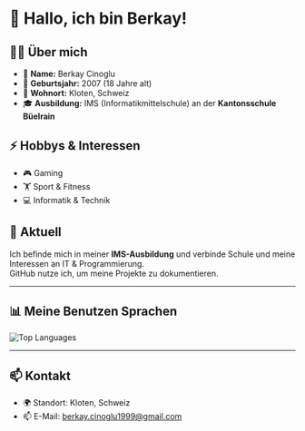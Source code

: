 # 👋 Hallo, ich bin Berkay!  

## 🙋‍♂️ Über mich  
- 👤 **Name:** Berkay Cinoglu  
- 🎂 **Geburtsjahr:** 2007 (18 Jahre alt)  
- 🏡 **Wohnort:** Kloten, Schweiz  
- 🎓 **Ausbildung:** IMS (Informatikmittelschule) an der **Kantonsschule Büelrain**  

## ⚡ Hobbys & Interessen  
- 🎮 Gaming  
- 🏋️ Sport & Fitness  
- 💻 Informatik & Technik  

## 🚀 Aktuell  
Ich befinde mich in meiner **IMS-Ausbildung** und verbinde Schule und meine Interessen an IT & Programmierung.  
GitHub nutze ich, um meine Projekte zu dokumentieren.  

---

## 📊 Meine Benutzen Sprachen

![Top Languages](https://github-readme-stats.vercel.app/api/top-langs/?username=Berkayy19&layout=compact&theme=radical)  

---

## 📫 Kontakt  
- 🌍 Standort: Kloten, Schweiz
- 📫 E-Mail: berkay.cinoglu1999@gmail.com  
